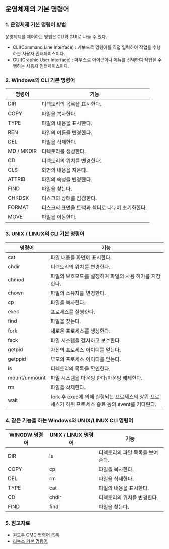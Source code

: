 ## 운영체제의 기본 명령어

### 1. 운영체제 기본 명령어 방법

운영체제를 제어하는 방법은 CLI와 GUI로 나눌 수 있다.

- CLI(Command Line Interface) : 키보드로 명령어를 직접 입력하여 작업을 수행하는 사용자 인터페이스이다.
- GUI(Graphic User Interface) : 마우스로 아이콘이나 메뉴를 선택하여 작업을 수행하는 사용자 인터페이스이다.

### 2. Windows의 CLI 기본 명령어

| 명령어     | 기능                                             |
| ---------- | ------------------------------------------------ |
| DIR        | 디렉토리의 목록을 표시한다.                      |
| COPY       | 파일을 복사한다.                                 |
| TYPE       | 파일의 내용을 표시한다.                          |
| REN        | 파일의 이름을 변경한다.                          |
| DEL        | 파일을 삭제한다.                                 |
| MD / MKDIR | 디렉토리를 생성한다.                             |
| CD         | 디렉토리의 위치를 변경한다.                      |
| CLS        | 화면의 내용을 지운다.                            |
| ATTRIB     | 파일의 속성을 변경한다.                          |
| FIND       | 파일을 찾는다.                                   |
| CHKDSK     | 디스크의 상태를 점검한다.                        |
| FORMAT     | 디스크의 표면을 트랙과 섹터로 나누어 초기화한다. |
| MOVE       | 파일을 이동한다.                                 |

### 3. UNIX / LINUX의 CLI 기본 명령어

| 명령어        | 기능                                                         |
| ------------- | ------------------------------------------------------------ |
| cat           | 파일 내용을 화면에 표시한다.                                 |
| chdir         | 디렉토리의 위치를 변경한다.                                  |
| chmod         | 파일의 보호모드를 설정하여 파일의 사용 허가를 지정한다.      |
| chown         | 파일의 소유자를 변경한다.                                    |
| cp            | 파일을 복사한다.                                             |
| exec          | 프로세스를 실행한다.                                         |
| find          | 파일을 찾는다.                                               |
| fork          | 새로운 프로세스를 생성한다.                                  |
| fsck          | 파일 시스템을 검사하고 보수한다.                             |
| getpid        | 자신의 프로세스 아이디를 얻는다.                             |
| getppid       | 부모의 프로세스 아이디를 얻는다.                             |
| ls            | 디렉토리의 목록을 확인한다.                                  |
| mount/unmount | 파일 시스템을 마운팅 한다/마운팅 해제한다.                   |
| rm            | 파일을 삭제한다.                                             |
| wait          | fork 후 exec에 의해 실행되는 프로세스의 상위 프로세스가 하위 프로세스 종료 등의 event를 기다린다. |

### 4. 같은 기능을 하는 Windows와 UNIX/LINUX  CLI 명령어

| WINODW 명령어 | UNIX / LINUX 명령어 | 기능                             |
| ------------- | ------------------- | -------------------------------- |
| DIR           | ls                  | 디렉토리의 파일 목록을 보여준다. |
| COPY          | cp                  | 파일을 복사한다.                 |
| DEL           | rm                  | 파일을 삭제한다.                 |
| TYPE          | cat                 | 파일의 내용을 표시한다.          |
| CD            | chdir               | 디렉토리의 위치를 변경한다.      |
| FIND          | find                | 파일을 찾는다.                   |

### 5. 참고자료

- [윈도우 CMD 명령어 목록](https://zetawiki.com/wiki/%EC%9C%88%EB%8F%84%EC%9A%B0_CMD_%EB%AA%85%EB%A0%B9%EC%96%B4_%EB%AA%A9%EB%A1%9D)
- [리눅스 기본 명령어](https://www.mireene.com/webimg/linux_tip1.htm)

